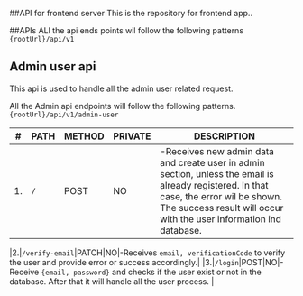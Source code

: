 ##API for frontend server
This is the repository for frontend app..

##APIs
ALl the api ends points wil follow the following patterns `{rootUrl}/api/v1`

## Admin user api
This api is used to handle all the admin user related request.

All the Admin api endpoints will follow the following patterns. `{rootUrl}/api/v1/admin-user`

|# |PATH|METHOD|PRIVATE|DESCRIPTION|
|--|--- |------|-------|-----------|
|1.|`/`|POST|NO|-Receives new admin data and create user in admin section, unless the email is already registered. In that case, the error wil be shown. The success result will occur with the user information ind database.|

|2.|`/verify-email`|PATCH|NO|-Receives `email, verificationCode` to verify the user and provide error or success accordingly.|
|3.|`/login`|POST|NO|-Receive `{email, password}` and checks if the user exist or not in the database. After that it will handle all the user process.
|





